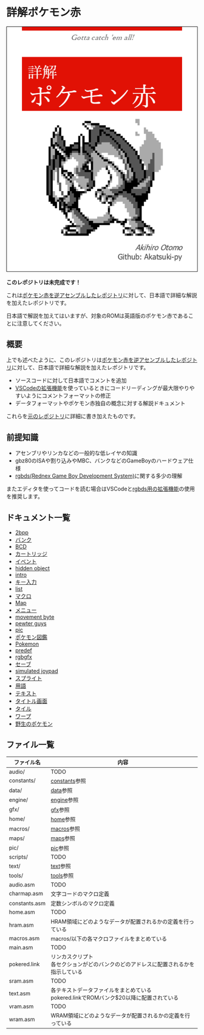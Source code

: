 # 詳解ポケモン赤

![cover](./docs/image/cover.png)

**このレポジトリは未完成です！**

これは[ポケモン赤を逆アセンブルしたレポジトリ](https://github.com/pret/pokered)に対して、日本語で詳細な解説を加えたレポジトリです。

日本語で解説を加えてはいますが、対象のROMは英語版のポケモン赤であることに注意してください。

## 概要

上でも述べたように、このレポジトリは[ポケモン赤を逆アセンブルしたレポジトリ](https://github.com/pret/pokered)に対して、日本語で詳細な解説を加えたレポジトリです。

- ソースコードに対して日本語でコメントを追加
- [VSCodeの拡張機能](https://marketplace.visualstudio.com/items?itemName=donaldhays.rgbds-z80)を使っているときにコードリーディングが最大限やりやすいようにコメントフォーマットの修正
- データフォーマットやポケモン赤独自の概念に対する解説ドキュメント

これらを[元のレポジトリ](https://github.com/pret/pokered)に詳細に書き加えたものです。

## 前提知識

- アセンブリやリンカなどの一般的な低レイヤの知識
- gbz80のISAや割り込みやMBC、バンクなどのGameBoyのハードウェア仕様
- [rgbds(Rednex Game Boy Development System)](https://github.com/rednex/rgbds)に関する多少の理解

またエディタを使ってコードを読む場合はVSCodeと[rgbds用の拡張機能](https://marketplace.visualstudio.com/items?itemName=donaldhays.rgbds-z80)の使用を推奨します。

## ドキュメント一覧

- [2bpp](./docs/2bpp.md)
- [バンク](./docs/bank.md)
- [BCD](./docs/bcd.md)
- [カートリッジ](./docs/cartridge.md)
- [イベント](./docs/event.md)
- [hidden object](./docs/hidden_object.md)
- [intro](./docs/intro.md)
- [キー入力](./docs/joypad.md)
- [list](./docs/list.md)
- [マクロ](./docs/macro.md)
- [Map](./docs/map/README.md)
- [メニュー](./docs/menu.md)
- [movement byte](./docs/movement_byte.md)
- [pewter guys](./docs/pewter_guys.md)
- [pic](./docs/pic/README.md)
- [ポケモン図鑑](./docs/pokedex.md)
- [Pokemon](./docs/pokemon/README.md)
- [predef](./docs/predef.md)
- [rgbgfx](./docs/rgbgfx.md)
- [セーブ](./docs/save.md)
- [simulated joypad](./docs/simulated_joypad.md)
- [スプライト](./docs/sprite/README.md)
- [用語](./docs/term.md)
- [テキスト](./docs/text/README.md)
- [タイトル画面](./docs/titlescreen.md)
- [タイル](./docs/map/tile.md)
- [ワープ](./docs/warp/README.md)
- [野生のポケモン](./docs/wild_pokemon.md)

## ファイル一覧

 ファイル名  |  内容
---- | ----
 audio/  |  TODO
 constants/  |  [constants](./constants/README.md)参照
 data/  |  [data](./data/README.md)参照
 engine/  |  [engine](./engine/README.md)参照
 gfx/  |  [gfx](./gfx/README.md)参照
 home/  |  [home](./home/README.md)参照
 macros/  |  [macros](./macros/README.md)参照
 maps/  |  [maps](./maps/README.md)参照
 pic/  |  [pic](./pic/README.md)参照
 scripts/  |  TODO
 text/  |  [text](./text/README.md)参照
 tools/  |  [tools](./tools/README.md)参照
 audio.asm  |  TODO
 charmap.asm  |  文字コードのマクロ定義
 constants.asm  |  定数シンボルのマクロ定義
 home.asm  |  TODO
 hram.asm  |  HRAM領域にどのようなデータが配置されるかの定義を行っている
 macros.asm  |  macros/以下の各マクロファイルをまとめている
 main.asm  |  TODO
 pokered.link  |  リンカスクリプト <br/>各セクションがどのバンクのどのアドレスに配置されるかを指示している
 sram.asm  |  TODO
 text.asm  |  各テキストデータファイルをまとめている <br/>pokered.linkでROMバンク$20以降に配置されている 
 vram.asm  |  TODO
 wram.asm  |  WRAM領域にどのようなデータが配置されるかの定義を行っている

